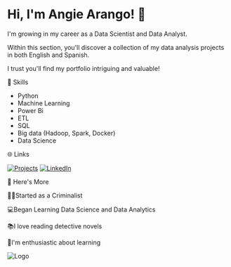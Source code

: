 # Hi, I'm Angie Arango! 🌟

I'm growing in my career as a Data Scientist and Data Analyst.

Within this section, you'll discover a collection of my data analysis projects in both English and Spanish.

I trust you'll find my portfolio intriguing and valuable!

🔷 Skills

- Python
- Machine Learning
- Power Bi
- ETL
- SQL
- Big data (Hadoop, Spark, Docker)
- Data Science

🌐 Links

[![Projects](https://img.shields.io/badge/my_projects-000?style=for-the-badge&logo=ko-fi&logoColor=purple)](https://github.com/Angiea18?tab=repositories)
[![LinkedIn](https://img.shields.io/badge/linkedin-0A66C2?style=for-the-badge&logo=linkedin&logoColor=white)](https://www.linkedin.com/in/angie-arango-b208231b6/)


📌 Here's More

🕵️‍♀️Started as a Criminalist

💻Began Learning Data Science and Data Analytics

📚I love reading detective novels

📖I'm enthusiastic about learning 



![Logo](https://github-readme-stats.vercel.app/api?username=Angiea18&show_icons=true&theme=transparent)

